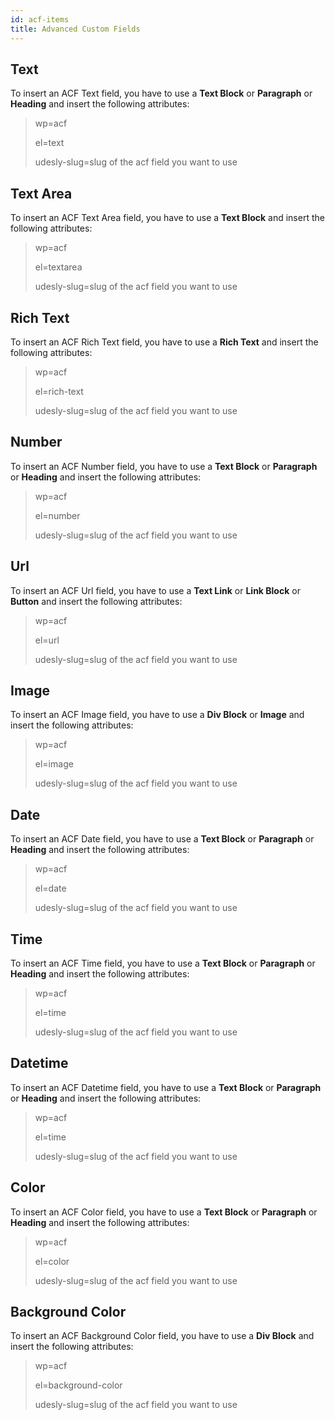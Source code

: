 ```yaml
---
id: acf-items
title: Advanced Custom Fields 
---
```


## Text

To insert an ACF Text field, you have to use a **Text Block** or **Paragraph** or **Heading** and insert the following attributes:

> wp=acf
>
> el=text
>
> udesly-slug=slug of the acf field you want to use


## Text Area

To insert an ACF Text Area field, you have to use a **Text Block** and insert the following attributes:

> wp=acf
>
> el=textarea
>
> udesly-slug=slug of the acf field you want to use


## Rich Text

To insert an ACF Rich Text field, you have to use a **Rich Text** and insert the following attributes:

> wp=acf
>
> el=rich-text
>
> udesly-slug=slug of the acf field you want to use


## Number

To insert an ACF Number field, you have to use a **Text Block** or **Paragraph** or **Heading** and insert the following attributes:

> wp=acf
>
> el=number
>
> udesly-slug=slug of the acf field you want to use


## Url

To insert an ACF Url field, you have to use a **Text Link** or **Link Block** or **Button** and insert the following attributes:

> wp=acf
>
> el=url
>
> udesly-slug=slug of the acf field you want to use


## Image

To insert an ACF Image field, you have to use a **Div Block** or **Image** and insert the following attributes:

> wp=acf
>
> el=image
>
> udesly-slug=slug of the acf field you want to use


## Date

To insert an ACF Date field, you have to use a **Text Block** or **Paragraph** or **Heading** and insert the following attributes:

> wp=acf
>
> el=date
>
> udesly-slug=slug of the acf field you want to use


## Time

To insert an ACF Time field, you have to use a **Text Block** or **Paragraph** or **Heading** and insert the following attributes:

> wp=acf
>
> el=time
>
> udesly-slug=slug of the acf field you want to use


## Datetime

To insert an ACF Datetime field, you have to use a **Text Block** or **Paragraph** or **Heading** and insert the following attributes:

> wp=acf
>
> el=time
>
> udesly-slug=slug of the acf field you want to use


## Color

To insert an ACF Color field, you have to use a **Text Block** or **Paragraph** or **Heading** and insert the following attributes:

> wp=acf
>
> el=color
>
> udesly-slug=slug of the acf field you want to use


## Background Color

To insert an ACF Background Color field, you have to use a **Div Block** and insert the following attributes:

> wp=acf
>
> el=background-color
>
> udesly-slug=slug of the acf field you want to use